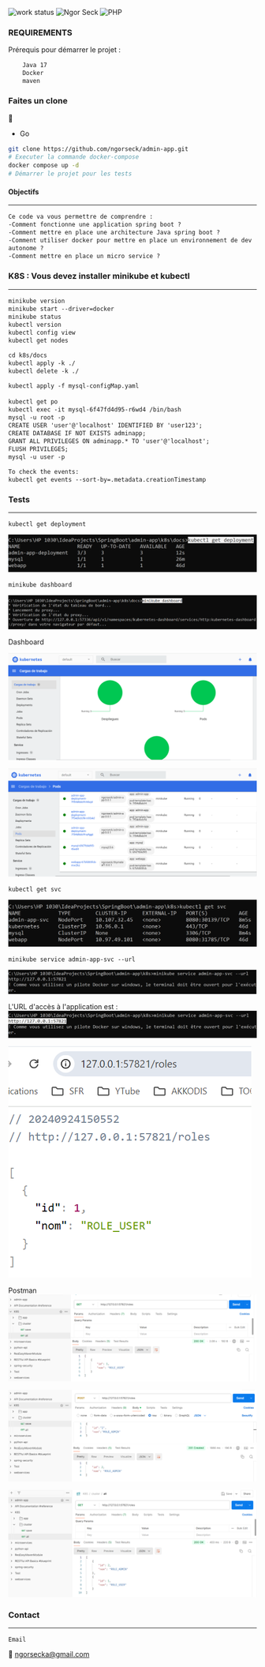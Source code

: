 ![work status](https://img.shields.io/badge/work-on%20progress-red.svg)
![Ngor Seck](https://img.shields.io/badge/Ngor%20Seck-Java-green)
![PHP](https://img.shields.io/badge/Ngor%20Seck-SpringBoot-yellowgreen)

### REQUIREMENTS
Prérequis pour démarrer le projet  :
```
    Java 17 
    Docker 
    maven
```
### Faites un clone
:rocket:

* Go

```bash 
git clone https://github.com/ngorseck/admin-app.git
# Executer la commande docker-compose 
docker compose up -d
# Démarrer le projet pour les tests 

```
#### Objectifs
--- 
```
Ce code va vous permettre de comprendre :
-Comment fonctionne une application spring boot ?
-Comment mettre en place une architecture Java spring boot ?
-Comment utiliser docker pour mettre en place un environnement de dev autonome ?
-Comment mettre en place un micro service ?
```

### K8S : Vous devez installer minikube et kubectl
--- 
```
minikube version
minikube start --driver=docker
minikube status
kubectl version
kubectl config view
kubectl get nodes
```

```
cd k8s/docs
kubectl apply -k ./
kubectl delete -k ./
```

```
kubectl apply -f mysql-configMap.yaml

kubectl get po
kubectl exec -it mysql-6f47fd4d95-r6wd4 /bin/bash
mysql -u root -p
CREATE USER 'user'@'localhost' IDENTIFIED BY 'user123';
CREATE DATABASE IF NOT EXISTS adminapp;
GRANT ALL PRIVILEGES ON adminapp.* TO 'user'@'localhost';
FLUSH PRIVILEGES;
mysql -u user -p
```

```
To check the events:
kubectl get events --sort-by=.metadata.creationTimestamp
```

### Tests ###
--- 
```
kubectl get deployment
```
![img.png](img.png)

```
minikube dashboard
```
![img_1.png](img_1.png)

Dashboard

![img_2.png](img_2.png)

![img_3.png](img_3.png)

```
kubectl get svc
```
![img_4.png](img_4.png)

```
minikube service admin-app-svc --url
```
![img_5.png](img_5.png)

L'URL d'accès à l'application est :
![img_6.png](img_6.png)

![img_7.png](img_7.png)

Postman
![img_8.png](img_8.png)

![img_9.png](img_9.png)

![img_10.png](img_10.png)



### Contact
--- 
```
Email
```
:email:  ngorsecka@gmail.com

